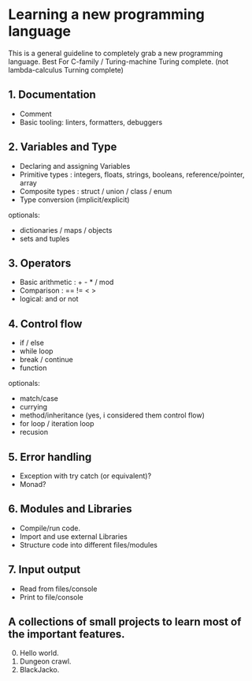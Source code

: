 # Learning a new programming language

This is a general guideline to completely grab a new programming language. Best For C-family / Turing-machine Turing complete. (not lambda-calculus Turning complete)

## 1. Documentation 

- Comment
- Basic tooling: linters, formatters, debuggers

## 2. Variables and Type

- Declaring and assigning Variables
- Primitive types : integers, floats, strings, booleans, reference/pointer, array
- Composite types : struct / union / class / enum
- Type conversion (implicit/explicit)

optionals:
- dictionaries / maps / objects
- sets and tuples

## 3. Operators

- Basic arithmetic : + - * / mod
- Comparison : == != < > 
- logical: and or not

## 4. Control flow

- if / else
- while loop
- break / continue
- function

optionals:
- match/case
- currying
- method/inheritance (yes, i considered them control flow)
- for loop / iteration loop
- recusion

## 5. Error handling
- Exception with try catch (or equivalent)?
- Monad?

## 6. Modules and Libraries
- Compile/run code.
- Import and use external Libraries
- Structure code into different files/modules

## 7. Input output
- Read from files/console
- Print to file/console

## A collections of small projects to learn most of the important features.

0. Hello world.
1. Dungeon crawl.
2. BlackJacko.
